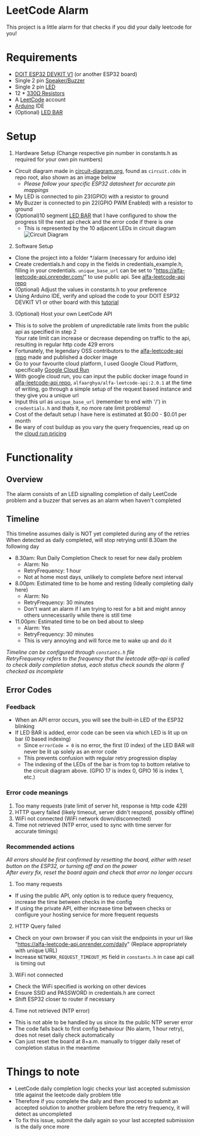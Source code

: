 # LeetCode Alarm
This project is a little alarm for that checks if you did your daily leetcode for you!
# Requirements
* [DOIT ESP32 DEVKIT V1](https://www.espboards.dev/esp32/esp32doit-devkit-v1/) (or another ESP32 board)
* Single 2 pin [Speaker/Buzzer](https://sg.element14.com/multicomp-pro/mckpt-g1720-3922/piezo-buzzer/dp/1756525)
* Single 2 pin [LED](https://sg.element14.com/cree-led/c513a-wsn-cw0z0151/led-5mm-12cd-cool-white/dp/2579515)
* 12 * [330Ω Resistors](https://www.allelcoelec.com/blog/330-ohm-resistor-and-color-codes.html)
* A [LeetCode](https://leetcode.com/) account
* [Arduino](https://www.arduino.cc/) IDE
* (Optional) [LED BAR](https://www.digikey.sg/en/products/detail/kingbright/DC10GWA/1747576)
# Setup
1. Hardware Setup (Change respective pin number in constants.h as required for your own pin numbers)
  * Circuit diagram made in [circuit-diagram.org](https://www.circuit-diagram.org/), found as `circuit.cddx` in repo root, also shown as an image below
    * *Please follow your specific ESP32 datasheet for accurate pin mappings*
  * My LED is connected to pin 23(GPIO) with a resistor to ground
  * My Buzzer is connected to pin 22(GPIO PWM Enabled) with a resistor to ground
  * (Optional)10 segment [LED BAR](https://www.digikey.sg/en/products/detail/kingbright/DC10GWA/1747576) that I have configured to show the progress till the next api check and the error code if there is one
    * This is represented by the 10 adjacent LEDs in circuit diagram  
![Circuit Diagram](https://github.com/user-attachments/assets/7a66c9e6-1abd-4bc1-9647-8623bcc501d7)
2. Software Setup
  * Clone the project into a folder */alarm (necessary for arduino ide)
  * Create credentials.h and copy in the fields in credentials_example.h, filling in your credentials. `unique_base_url` can be set to "https://alfa-leetcode-api.onrender.com/" to use public api. See [alfa-leetcode-api repo](https://github.com/alfaarghya/alfa-leetcode-api/)
  * (Optional) Adjust the values in constants.h to your preference
  * Using Arduino IDE, verify and upload the code to your DOIT ESP32 DEVKIT V1 or other board with this [tutorial](https://randomnerdtutorials.com/installing-the-esp32-board-in-arduino-ide-windows-instructions/)
3. (Optional) Host your own LeetCode API
  * This is to solve the problem of unpredictable rate limits from the public api as specified in step 2  
    Your rate limit can increase or decrease depending on traffic to the api, resulting in regular http code 429 errors
  * Fortunately, the legendary OSS contributors to the [alfa-leetcode-api repo](https://github.com/alfaarghya/alfa-leetcode-api/) made and published a docker image
  * Go to your favourite cloud platform, I used Google Cloud Platform, specifically [Google Cloud Run](https://cloud.google.com/run)
  * With google cloud run, you can input the public docker image found in [alfa-leetcode-api repo](https://github.com/alfaarghya/alfa-leetcode-api/), `alfaarghya/alfa-leetcode-api:2.0.1` at the time of writing, go through a simple setup of the request based instance and they give you a unique url
  * Input this url as `unique_base_url` (remember to end with '/') in `credentials.h` and thats it, no more rate limit problems!
  * Cost of the default setup I have here is estimated at $0.00 - $0.01 per month
  * Be wary of cost buildup as you vary the query frequencies, read up on the [cloud run pricing](https://cloud.google.com/run#pricing)
# Functionality
## Overview
The alarm consists of an LED signalling completion of daily LeetCode problem and a buzzer that serves as an alarm when haven't completed
## Timeline
This timeline assumes daily is NOT yet completed during any of the retries  
When detected as daily completed, will stop retrying until 8.30am the following day
* 8.30am: Run Daily Completion Check to reset for new daily problem
  * Alarm: No
  * RetryFrequency: 1 hour
  * Not at home most days, unlikely to complete before next interval
* 8.00pm: Estimated time to be home and resting (Ideally completing daily here)
  * Alarm: No
  * RetryFrequency: 30 minutes
  * Don't want an alarm if I am trying to rest for a bit and might annoy others unnecessarily while there is still time
* 11.00pm: Estimated time to be on bed about to sleep
  * Alarm: Yes
  * RetryFrequency: 30 minutes
  * This is very annoying and will force me to wake up and do it

*Timeline can be configured through `constants.h` file*  
*RetryFrequency refers to the frequency that the leetcode alfa-api is called to check daily completion status, each status check sounds the alarm if checked as incomplete*

## Error Codes
### Feedback
* When an API error occurs, you will see the built-in LED of the ESP32 blinking  
* If LED BAR is added, error code can be seen via which LED is lit up on bar (0 based indexing)
  * Since `errorCode = 0` is no error, the first (0 index) of the LED BAR will never be lit up solely as an error code
  * This prevents confusion with regular retry progression display
  * The indexing of the LEDs of the bar is from top to bottom relative to the circuit diagram above. (GPIO 17 is index 0, GPIO 16 is index 1, etc.)
### Error code meanings
1. Too many requests (rate limit of server hit, response is http code 429)
2. HTTP query failed (likely timeout, server didn't respond, possibly offline)
3. WiFi not connected (WiFi network down/disconnected)
4. Time not retrieved (NTP error, used to sync with time server for accurate timings)
### Recommended actions
*All errors should be first confirmed by resetting the board, either with reset button on the ESP32, or turning off and on the power*  
*After every fix, reset the board again and check that error no longer occurs*

1. Too many requests
  * If using the public API, only option is to reduce query frequency, increase the time between checks in the config
  * If using the private API, either increase time between checks or configure your hosting service for more frequent requests
2. HTTP Query failed
  * Check on your own browser if you can visit the endpoints in your url like "https://alfa-leetcode-api.onrender.com/daily" (Replace appropriately with unique URL)
  * Increase `NETWORK_REQUEST_TIMEOUT_MS` field in `constants.h` in case api call is timing out
3. WiFi not connected
  * Check the WiFi specified is working on other devices
  * Ensure SSID and PASSWORD in credentials.h are correct
  * Shift ESP32 closer to router if necessary
4. Time not retrieved (NTP error)
  * This is not able to be handled by us since its the public NTP server error
  * The code falls back to first config behaviour (No alarm, 1 hour retry), does not reset daily check automatically
  * Can just reset the board at 8+a.m. manually to trigger daily reset of completion status in the meantime

# Things to note
* LeetCode daily completion logic checks your last accepted submission title against the leetcode daily problem title
* Therefore if you complete the daily and then proceed to submit an accepted solution to another problem before the retry frequency, it will detect as uncompleted
* To fix this issue, submit the daily again so your last accepted submission is the daily once more

